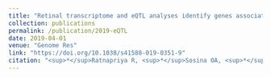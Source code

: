 ```yaml
---
title: "Retinal transcriptome and eQTL analyses identify genes associated with age-related macular degeneration."
collection: publications
permalink: /publication/2019-eQTL
date: 2019-04-01
venue: "Genome Res"
link: "https://doi.org/10.1038/s41588-019-0351-9"
citation: "<sup>*</sup>Ratnapriya R, <sup>*</sup>Sosina OA, <sup>*</sup><b>Starostik MR</b>, Kwicklis M, Kapphahn RJ, Fritsche LG, Walton A, Arvanitis M, Gieser L, Pietraszkiewicz A, Montezuma SR, Chew EY, Abecasis GR, Ferrington DA, Chatterjee N, Swaroop A. (2019) Retinal transcriptome and eQTL analyses identify genes associated with age-related macular degeneration. <i>Nat Genet</i>. 51: 606-610. doi:10.1038/s41588-019-0351-9"
---
```

